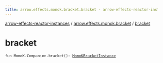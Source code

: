```yaml
---
title: arrow.effects.monok.bracket.bracket - arrow-effects-reactor-instances
---
```


[arrow-effects-reactor-instances](../index.html) / [arrow.effects.monok.bracket](index.html) / [bracket](./bracket.html)

# bracket

`fun MonoK.Companion.bracket(): `[`MonoKBracketInstance`](../arrow.effects/-mono-k-bracket-instance/index.html)